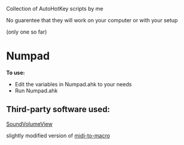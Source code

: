 Collection of AutoHotKey scripts by me

No guarentee that they will work on your computer or with your setup

(only one so far)

# Numpad
**To use:**
* Edit the variables in Numpad.ahk to your needs
* Run Numpad.ahk

## Third-party software used:
[SoundVolumeView](https://www.nirsoft.net/utils/sound_volume_view.html)

slightly modified version of [midi-to-macro](https://github.com/laurence-myers/midi-to-macro/tree/ahk-v2)